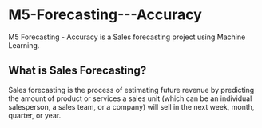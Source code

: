 # M5-Forecasting---Accuracy
M5 Forecasting - Accuracy is a Sales forecasting project using Machine Learning. 

<h2> What is Sales Forecasting?</h2>

<p>
Sales forecasting is the process of estimating future revenue by predicting the amount of product or services a sales unit (which can be an individual salesperson, a sales team, or a company) will sell in the next week, month, quarter, or year.
</p>

